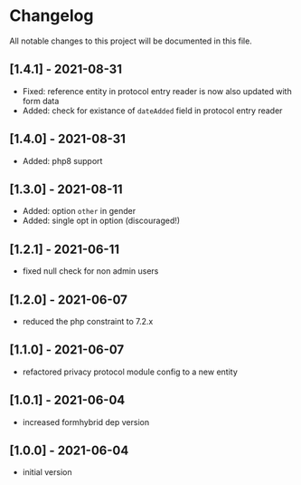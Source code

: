 # Changelog

All notable changes to this project will be documented in this file.

## [1.4.1] - 2021-08-31

- Fixed: reference entity in protocol entry reader is now also updated with form data
- Added: check for existance of `dateAdded` field in protocol entry reader

## [1.4.0] - 2021-08-31

- Added: php8 support

## [1.3.0] - 2021-08-11

- Added: option `other` in gender
- Added: single opt in option (discouraged!)

## [1.2.1] - 2021-06-11

- fixed null check for non admin users

## [1.2.0] - 2021-06-07

- reduced the php constraint to 7.2.x

## [1.1.0] - 2021-06-07

- refactored privacy protocol module config to a new entity

## [1.0.1] - 2021-06-04

- increased formhybrid dep version

## [1.0.0] - 2021-06-04

- initial version
